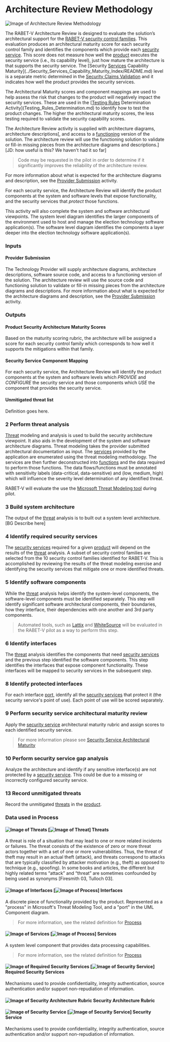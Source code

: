 

# Architecture Review Methodology

![Image of Architecture Review Methodology](Architecture_Review_Methodology_files/_19_0_3_43701b0_1585746146678_950815_14100.svg)

The RABET-V Architecture Review is designed to evaluate the solution’s architectural support for the [RABET-V security control families](../Overview/Security_Control_Family.md). This evaluation produces an architectural maturity score for each security control family and identifies the components which provide each [security service](../Appendices/RABET-V_Glossary.md#security-service). This score does not measure how well the [product](../Appendices/RABET-V_Glossary.md#product) executes the security service (i.e., its capability level), just how mature the architecture is that supports the security service. The [Security [Services](../Appendices/RABET-V_Glossary.md#services) Capability Maturity](../Security_Services_Capability_Maturity_Index/README.md) level is a separate metric determined in the [Security Claims Validation](Security_Claims_Validation.md) and it indicates how well the product provides the security services.

The Architectural Maturity scores and component mappings are used to help assess the risk that changes to the product will negatively impact the security services. These are used in the [[Testing Rules](../Appendices/RABET-V_Glossary.md#testing-rules) Determination Activity](Testing_Rules_Determination.md) to identify how to test the product changes. The higher the architectural maturity scores, the less testing required to validate the security capability scores.

The Architecture Review activity is supplied with architecture diagrams, architecture descriptions[, and access to a [functioning](../Appendices/RABET-V_Glossary.md#functions) version of the solution. The architecture review will use the functioning solution to validate or fill-in missing pieces from the architecture diagrams and descriptions.] [JD: how useful is this? We haven't had it so far]

> Code may be requested in the pilot in order to determine if it significantly improves the reliability of the architecture review.

For more information about what is expected for the architecture diagrams and description, see the [Provider Submission](/Activities/Provider_Submission.md) activity.

For each security service, the Architecture Review will identify the product components at the system and software levels that expose functionality, and the security services that *protect* those functions. 

This activity will also complete the system and software architectural viewpoints. The system level diagram identifies the larger components of the environment used to host and manage the election technology software application(s). The software level diagram identifies the components a layer deeper into the election technology software application(s).

### Inputs

#### Provider Submission

The Technology Provider will supply architecture diagrams, architecture descriptions, software source code, and access to a functioning version of the solution. The architecture review will use the source code and functioning solution to validate or fill-in missing pieces from the architecture diagrams and descriptions. For more information about what is expected for the architecture diagrams and description, see the [Provider Submission](Provider_Submission.md) activity.

### Outputs

#### Product Security Architecture Maturity Scores

Based on the maturity scoring rubric, the architecture will be assigned a score for each security control family which corresponds to how well it supports the mitigations within that family.

#### Security Service Component Mapping

For each security service, the Architecture Review will identify the product components at the system and software levels which *PROVIDE* and *CONFIGURE* the security service and those components which *USE* the component that provides the security service.

#### Unmitigated threat list

Definition goes here.

### 2 Perform threat analysis

[Threat](../Appendices/RABET-V_Glossary.md#threat) modeling and analysis is used to build the security architecture viewpoint. It also aids in the development of the system and software architecture diagrams. Threat modeling takes the provider submitted architectural documentation as input. The [services](../Appendices/RABET-V_Glossary.md#services) provided by the application are enumerated using the threat modeling methodology. The services are then further deconstructed into [functions](../Appendices/RABET-V_Glossary.md#functions) and the data required to perform those functions. The data flows/functions must be annotated with sensitivity labels (data-critical, data-sensitive) and  (low, medium, high) which will influence the severity level determination of any identified threat.

RABET-V will evaluate the use the [Microsoft Threat Modeling tool](https://www.microsoft.com/en-us/securityengineering/sdl/threatmodeling) during pilot. 

### 3 Build system architecture

The output of the [threat](../Appendices/RABET-V_Glossary.md#threat) analysis is to built out a system level architecture. [BG Describe here]

### 4 Identify required security services

The [security services](../Appendices/RABET-V_Glossary.md#security-service) required for a given [product](../Appendices/RABET-V_Glossary.md#product) will depend on the results of the [threat](../Appendices/RABET-V_Glossary.md#threat) analysis. A subset of security control families are selected from the 10 security control families identified for RABET-V. This is accomplished by reviewing the results of the threat modeling exercise and identifying the security services that mitigate one or more identified threats.

### 5 Identify software components

While the [threat](../Appendices/RABET-V_Glossary.md#threat) analysis helps identify the system-level components, the software-level components must be identified separately. This step will identify significant software architectural components, their boundaries, how they interface, their dependencies with one another and 3rd party components.

> Automated tools, such as [Lattix](https://www.lattix.com/) and [WhiteSource](https://whitesourcesoftware.com) will be evaluated in the RABET-V pilot as a way to perform this step.

### 6 Identify interfaces

The [threat](../Appendices/RABET-V_Glossary.md#threat) analysis identifies the components that need [security services](../Appendices/RABET-V_Glossary.md#security-service) and the previous step identified the software components. This step identifies the interfaces that expose component functionality. These interfaces will be mapped to security services in the subsequent step.

### 8 Identify protected interfaces

For each interface [port](../Appendices/RABET-V_Glossary.md#port), identify all the [security services](../Appendices/RABET-V_Glossary.md#security-service) that protect it (the security service's point of use). Each point of use will be scored separately.

### 9 Perform security service architectural maturity review

Apply the [security service](../Appendices/RABET-V_Glossary.md#security-service) architectural maturity rubric and assign  scores to each identified security service. 

> For more information please see [Security Service Architectural Maturity](../MaturityIndexes/Security_[Services](../Appendices/RABET-V_Glossary.md#services)_Architectural_Maturity_Index.md)

### 10 Perform security service gap analysis

Analyze the architecture and identify if any sensitive interface(s) are not protected by a [security service](../Appendices/RABET-V_Glossary.md#security-service). This could be due to a missing or incorrectly configured security service.

### 13 Record unmitigated threats

Record the unmitigated [threats](../Appendices/RABET-V_Glossary.md#threat) in the [product](../Appendices/RABET-V_Glossary.md#product).

### Data used in Process

#### ![Image of Threats](Architecture_Review_Methodology_files/icon_dataobject_88394540.svg) [![Image of Threat](Architecture_Review_Methodology_files/icon_class_1622863652.svg)] Threats 

A threat is role of a situation that may lead to one or more related incidents or failures.
The threat consists of the existence of zero or more threat actors together with a set of one or more vulnerabilities. Thus, the threat of theft may result in an actual theft (attack), and threats correspond to attacks that are typically classified by attacker motivation (e.g., theft) as opposed to technique (e.g., spoofing). In some books and articles, the different but highly related terms “attack” and “threat” are sometimes confounded by being used as synonyms [Firesmith 03, Tulloch 03].

#### ![Image of Interfaces](Architecture_Review_Methodology_files/icon_dataobject_88394540.svg) [![Image of Process](Architecture_Review_Methodology_files/icon_class_1622863652.svg)] Interfaces 

A discrete piece of functionality provided by the product. Represented as a "process" in Microsoft's Threat Modeling Tool, and a "port" in the UML Component diagram.
> For more information, see the related definition for [Process](../RABET-V_Glossary.md#Process)

#### ![Image of Services](Architecture_Review_Methodology_files/icon_dataobject_88394540.svg) [![Image of Process](Architecture_Review_Methodology_files/icon_class_1622863652.svg)] Services 

A system level component that provides data processing capabilities.
> For more information, see the related definition for [Process](../RABET-V_Glossary.md#Process)
#### ![Image of Required Security Services](Architecture_Review_Methodology_files/icon_dataobject_88394540.svg) [![Image of Security Service](Architecture_Review_Methodology_files/icon_class_1622863652.svg)] Required Security Services 
Mechanisms used to provide confidentiality, integrity authentication, source authentication and/or support non-repudiation of information.
#### ![Image of Security Architecture Rubric](Architecture_Review_Methodology_files/icon_dataobject_316093450.svg) Security Architecture Rubric 
#### ![Image of Security Service](Architecture_Review_Methodology_files/icon_dataobject_88394540.svg) [![Image of Security Service](Architecture_Review_Methodology_files/icon_class_1622863652.svg)] Security Service 
Mechanisms used to provide confidentiality, integrity authentication, source authentication and/or support non-repudiation of information.

